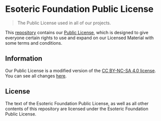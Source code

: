 # Esoteric Foundation Public License

> The Public License used in all of our projects.

This [repository](https://github.com/EsotericFoundation/license) contains our [Public License](./Esoteric%20Foundation%20Public%20License.txt), which is designed to give everyone certain rights to use and expand on our Licensed Material with some terms and conditions.

## Information

Our Public License is a modified version of the [CC BY-NC-SA 4.0 license](./assets/text/licenses/CC%20BY-NC-SA%204.0.txt). You can see all changes [here](https://github.com/EsotericFoundation/license/compare/0.0.1...main#diff-75c30852efd747a5855f85114831a9ef578c14ab2eed788829c7c8651b9579f2).

## License

The text of the Esoteric Foundation Public License, as well as all other contents of this repository are licensed under the Esoteric Foundation Public License.
